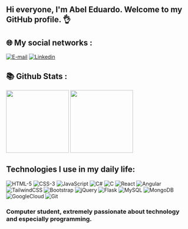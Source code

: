 ## Hi everyone, I'm Abel Eduardo. Welcome to my GitHub profile. 👌

## 🌐 My social networks :
<a href="mailto:abelmpendanieduardo34@gmail.com"> <img src="https://img.shields.io/badge/Gmail-D14836?style=for-the-badge&logo=gmail&logoColor=white" alt="E-mail" /></a>
<a href="https://www.linkedin.com/in/abel-eduardo-a74006261"> <img src="https://img.shields.io/badge/Linkedin-1d38ad?style=for-the-badge&logo=linkedin&logoColor=white" alt="Linkedin" /></a>

## 📚 Github Stats :
<div>
    <img height="170em" src="https://github-readme-stats.vercel.app/api?username=AbelMpendaniEduardo&show_icons=true&theme=blue-green"/>
    <img height="170em" src="https://github-readme-stats.vercel.app/api/top-langs/?username=AbelMpendaniEduardo&show_icons=true&theme=blue-green"/>
</div>

## Technologies I use in my daily life:

![HTML-5](https://img.shields.io/badge/HTML5-E34F26?style=for-the-badge&logo=html5&logoColor=white)
![CSS-3](https://img.shields.io/badge/CSS3-1572B6?style=for-the-badge&logo=css3&logoColor=white)
![JavaScript](https://img.shields.io/badge/JavaScript-F7DF1E?style=for-the-badge&logo=javascript&logoColor=black)
![C#](https://img.shields.io/badge/C%23-239120?style=for-the-badge&logo=c-sharp&logoColor=white)
![C](https://img.shields.io/badge/C-00599C?style=for-the-badge&logo=c&logoColor=white)
![React](https://img.shields.io/badge/React-20232A?style=for-the-badge&logo=react&logoColor=61DAFB")
![Angular](https://img.shields.io/badge/Angular-DD0031?style=for-the-badge&logo=angular&logoColor=white")
![TailwindCSS](https://img.shields.io/badge/Tailwind_CSS-38B2AC?style=for-the-badge&logo=tailwind-css&logoColor=white")
![Bootstrap](https://img.shields.io/badge/Bootstrap-563D7C?style=for-the-badge&logo=bootstrap&logoColor=white")
![jQuery](https://img.shields.io/badge/jQuery-0769AD?style=for-the-badge&logo=jquery&logoColor=white")
![Flask](https://img.shields.io/badge/Flask-000000?style=for-the-badge&logo=flask&logoColor=white")
![MySQL](https://img.shields.io/badge/MySQL-00000F?style=for-the-badge&logo=mysql&logoColor=white")
![MongoDB](https://img.shields.io/badge/MongoDB-4EA94B?style=for-the-badge&logo=mongodb&logoColor=white")
![GoogleCloud](https://img.shields.io/badge/Google_Cloud-4285F4?style=for-the-badge&logo=google-cloud&logoColor=white")
![Git](https://img.shields.io/badge/Git-E34F26?style=for-the-badge&logo=git&logoColor=white")

### Computer student, extremely passionate about technology and especially programming.

